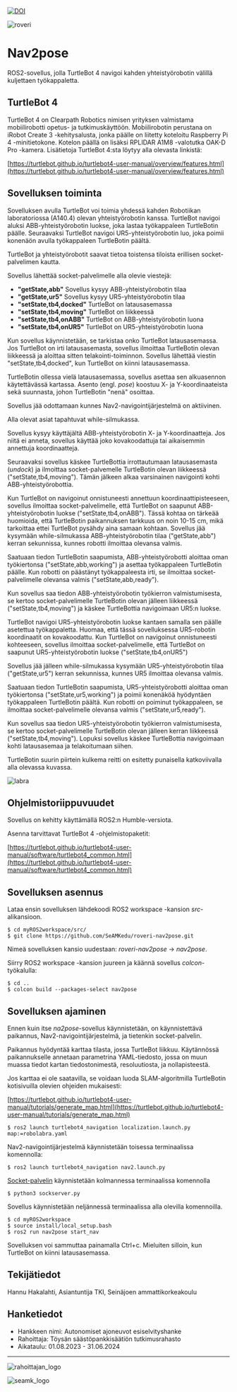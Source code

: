 [![DOI](https://zenodo.org/badge/813589064.svg)](https://zenodo.org/doi/10.5281/zenodo.11610015)

![roveri](/images/roveri.svg)

# Nav2pose

ROS2-sovellus, jolla TurtleBot 4 navigoi kahden yhteistyörobotin välillä kuljettaen työkappaletta.

## TurtleBot 4

TurtleBot 4 on Clearpath Robotics nimisen yrityksen valmistama mobiilirobotti opetus- ja tutkimuskäyttöön. Mobiilirobotin perustana on iRobot Create 3 -kehitysalusta, jonka päälle on liitetty koteloitu Raspberry Pi 4 -minitietokone. Kotelon päällä on lisäksi RPLIDAR A1M8 -valotutka OAK-D Pro -kamera. Lisätietoja TurtleBot 4:sta löytyy alla olevasta linkistä:

[https://turtlebot.github.io/turtlebot4-user-manual/overview/features.html](https://turtlebot.github.io/turtlebot4-user-manual/overview/features.html)

## Sovelluksen toiminta

Sovelluksen avulla TurtleBot voi toimia yhdessä kahden Robotiikan laboratoriossa (A140.4) olevan yhteistyörobotin kanssa. TurtleBot navigoi aluksi ABB-yhteistyörobotin luokse, joka lastaa työkappaleen TurtleBotin päälle. Seuraavaksi TurtleBot navigoi UR5-yhteistyörobotin luo, joka poimii konenäön avulla työkappaleen TurtleBotin päältä.

TurtleBot ja yhteistyörobotit saavat tietoa toistensa tiloista erillisen socket-palvelimen kautta.

Sovellus lähettää socket-palvelimelle alla olevie viestejä:
* **"getState,abb"** Sovellus kysyy ABB-yhteistyörobotin tilaa
* **"getState,ur5"** Sovellus kysyy UR5-yhteistyörobotin tilaa
* **"setState,tb4,docked"** TurtleBot on latausasemassa
* **"setState,tb4,moving"** TurtleBot on liikkeessä
* **"setState,tb4,onABB"** TurtleBot on ABB-yhteistyörobotin luona
* **"setState,tb4,onUR5"** TurtleBot on UR5-yhteistyörobotin luona

Kun sovellus käynnistetään, se tarkistaa onko TurtleBot latausasemassa. Jos TurtleBot on irti latausasemasta, sovellus ilmoittaa TurtleBotin olevan liikkeessä ja aloittaa sitten telakointi-toiminnon. Sovellus lähettää viestin "setState,tb4,docked", kun TurtleBot on kiinni latausasemassa.

TurtleBotin ollessa vielä latausasemassa, sovellus asettaa sen alkuasennon käytettävässä kartassa. Asento (engl. *pose*) koostuu X- ja Y-koordinaateista sekä suunnasta, johon TurtleBotin "nenä" osoittaa.

Sovellus jää odottamaan kunnes Nav2-navigointijärjestelmä on aktiivinen.

Alla olevat asiat tapahtuvat while-silmukassa.

Sovellus kysyy käyttäjältä ABB-yhteistyörobotin X- ja Y-koordinaatteja. Jos niitä ei anneta, sovellus käyttää joko kovakoodattuja tai aikaisemmin annettuja koordinaatteja.

Seuraavaksi sovellus käskee TurtleBottia irrottautumaan latausasemasta (*undock*) ja ilmoittaa socket-palvemelle TurtleBotin olevan liikkeessä ("setState,tb4,moving"). Tämän jälkeen alkaa varsinainen navigointi kohti ABB-yhteistyörobottia.

Kun TurtleBot on navigoinut onnistuneesti annettuun koordinaattipisteeseen, sovellus ilmoittaa socket-palvelimelle, että TurtleBot on saapunut ABB-yhteistyörobotin luokse ("setState,tb4,onABB"). Tässä kohtaa on tärkeää huomioida, että TurtleBotin paikannuksen tarkkuus on noin 10-15 cm, mikä tarkoittaa ettei TurtleBot pysähdy aina samaan kohtaan. Sovellus jää kysymään while-silmukassa ABB-yhteistyörobotin tilaa ("getState,abb") kerran sekunnissa, kunnes robotti ilmoittaa olevansa valmis.

Saatuaan tiedon TurtleBotin saapumista, ABB-yhteistyörobotti aloittaa oman työkiertonsa ("setState,abb,working") ja asettaa työkappaleen TurtleBotin päälle. Kun robotti on päästänyt työkappaleesta irti, se ilmoittaa socket-palvelimelle olevansa valmis ("setState,abb,ready").

Kun sovellus saa tiedon ABB-yhteistyörobotin työkierron valmistumisesta, se kertoo socket-palvelimelle TurtleBotin olevan jälleen liikkeessä ("setState,tb4,moving") ja käskee TurtleBottia navigoimaan UR5:n luokse. 

TurtleBot navigoi UR5-yhteistyörobotin luokse kantaen samalla sen päälle asetettua työkappaletta. Huomaa, että tässä sovelluksessa UR5-robotin koordinaatit on kovakoodattu. Kun TurtleBot on navigoinut onnistuneesti kohteeseen, sovellus ilmoittaa socket-palvelimelle, että TurtleBot on saapunut UR5-yhteistyörobotin luokse ("setState,tb4,onUR5")

Sovellus jää jälleen while-silmukassa kysymään UR5-yhteistyörobotin tilaa ("getState,ur5") kerran sekunnissa, kunnes UR5 ilmoittaa olevansa valmis.

Saatuaan tiedon TurtleBotin saapumista, UR5-yhteistyörobotti aloittaa oman työkiertonsa ("setState,ur5,working") ja poimii konenäköä hyödyntäen työkappaleen TurtleBotin päältä. Kun robotti on poiminut työkappaleen, se ilmoittaa socket-palvelimelle olevansa valmis ("setState,ur5,ready").

Kun sovellus saa tiedon UR5-yhteistyörobotin työkierron valmistumisesta, se kertoo socket-palvelimelle TurtleBotin olevan jälleen kerran liikkeessä ("setState,tb4,moving"). Lopuksi sovellus käskee TurtleBottia navigoimaan kohti latausasemaa ja telakoitumaan siihen.

TurtleBotin suurin piirtein kulkema reitti on esitetty punaisella katkoviivalla alla olevassa kuvassa.

![labra](/images/labra.png)

## Ohjelmistoriippuvuudet

Sovellus on kehitty käyttämällä ROS2:n Humble-versiota.

Asenna tarvittavat TurtleBot 4 -ohjelmistopaketit:

[https://turtlebot.github.io/turtlebot4-user-manual/software/turtlebot4_common.html](https://turtlebot.github.io/turtlebot4-user-manual/software/turtlebot4_common.html)

## Sovelluksen asennus

Lataa ensin sovelluksen lähdekoodi ROS2 workspace -kansion *src*-alikansioon.
```
$ cd myROS2workspace/src/
$ git clone https://github.com/SeAMKedu/roveri-nav2pose.git
```

Nimeä sovelluksen kansio uudestaan: *roveri-nav2pose* -> *nav2pose*.

Siirry ROS2 workspace -kansion juureen ja käännä sovellus *colcon*-työkalulla:
```
$ cd ..
$ colcon build --packages-select nav2pose
```

## Sovelluksen ajaminen

Ennen kuin itse *na2pose*-sovellus käynnistetään, on käynnistettävä paikannus, Nav2-navigointijärjestelmä, ja tietenkin socket-palvelin.

Paikannus hyödyntää karttaa tilasta, jossa TurtleBot liikkuu. Käytännössä paikannukselle annetaan parametrina YAML-tiedosto, jossa on muun muassa tiedot kartan tiedostonimestä, resoluutiosta, ja nollapisteestä.

Jos karttaa ei ole saatavilla, se voidaan luoda SLAM-algoritmilla TurtleBotin kotisivuilla olevien ohjeiden mukaisesti:

[https://turtlebot.github.io/turtlebot4-user-manual/tutorials/generate_map.html](https://turtlebot.github.io/turtlebot4-user-manual/tutorials/generate_map.html)

```
$ ros2 launch turtlebot4_navigation localization.launch.py map:=robolabra.yaml
```

Nav2-navigointijärjestelmä käynnistetään toisessa terminaalissa komennolla:
```
$ ros2 launch turtlebot4_navigation nav2.launch.py
```

[Socket-palvelin](https://github.com/SeAMKedu/roveri-server-socket) käynnistetään kolmannessa terminaalissa komennolla
```
$ python3 sockserver.py
```

Sovellus käynnistetään neljännessä terminaalissa alla olevilla komennoilla.
```
$ cd myROS2workspace
$ source install/local_setup.bash
$ ros2 run nav2pose start_nav
```

Sovelluksen voi sammuttaa painamalla Ctrl+c. Mieluiten silloin, kun TurtleBot on kiinni latausasemassa.

## Tekijätiedot

Hannu Hakalahti, Asiantuntija TKI, Seinäjoen ammattikorkeakoulu

## Hanketiedot

* Hankkeen nimi: Autonomiset ajoneuvot esiselvityshanke
* Rahoittaja: Töysän säästöpankkisäätiön tutkimusrahasto
* Aikataulu: 01.08.2023 - 31.06.2024
---
![rahoittajan_logo](/images/toysan_sp_saatio.jpg)

![seamk_logo](/images/SEAMK.jpg)